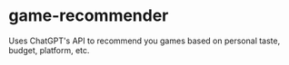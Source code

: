 # game-recommender
Uses ChatGPT's API to recommend you games based on personal taste, budget, platform, etc.
